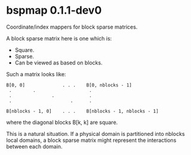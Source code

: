 # bspmap 0.1.1-dev0

Coordinate/index mappers for block sparse matrices.

A block sparse matrix here is one which is:

*   Square.
*   Sparse.
*   Can be viewed as based on blocks.

Such a matrix looks like:

    B[0, 0]              . . .    B[0, nblocks - 1]
     .        .                    .
     .               .             .
     .                      .      .

    B[nblocks - 1, 0]    . . .    B[nblocks - 1, nblocks - 1]

where the diagonal blocks B[k, k] are square.

This is a natural situation. If a physical domain is partitioned into nblocks
local domains, a block sparse matrix might represent the interactions between
each domain.
